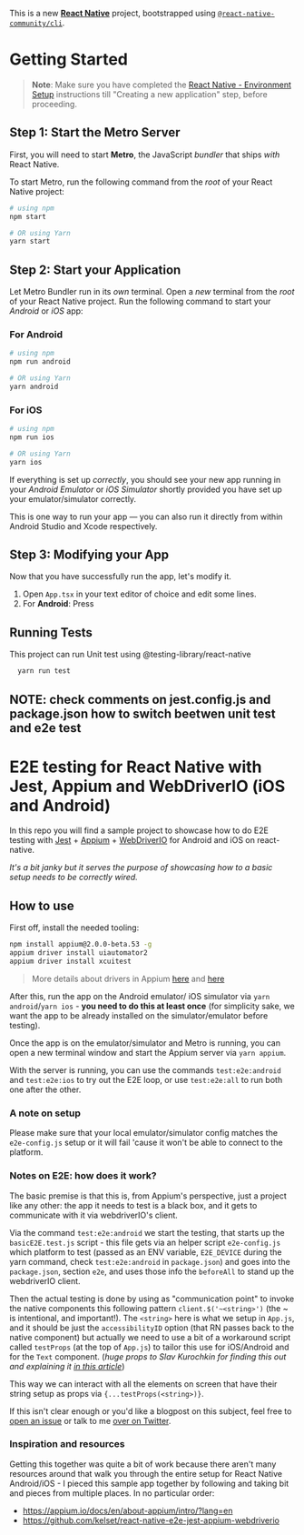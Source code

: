 
This is a new [**React Native**](https://reactnative.dev) project, bootstrapped using [`@react-native-community/cli`](https://github.com/react-native-community/cli).

# Getting Started

>**Note**: Make sure you have completed the [React Native - Environment Setup](https://reactnative.dev/docs/environment-setup) instructions till "Creating a new application" step, before proceeding.

## Step 1: Start the Metro Server

First, you will need to start **Metro**, the JavaScript _bundler_ that ships _with_ React Native.

To start Metro, run the following command from the _root_ of your React Native project:

```bash
# using npm
npm start

# OR using Yarn
yarn start
```

## Step 2: Start your Application

Let Metro Bundler run in its _own_ terminal. Open a _new_ terminal from the _root_ of your React Native project. Run the following command to start your _Android_ or _iOS_ app:

### For Android

```bash
# using npm
npm run android

# OR using Yarn
yarn android
```

### For iOS

```bash
# using npm
npm run ios

# OR using Yarn
yarn ios
```

If everything is set up _correctly_, you should see your new app running in your _Android Emulator_ or _iOS Simulator_ shortly provided you have set up your emulator/simulator correctly.

This is one way to run your app — you can also run it directly from within Android Studio and Xcode respectively.

## Step 3: Modifying your App

Now that you have successfully run the app, let's modify it.

1. Open `App.tsx` in your text editor of choice and edit some lines.
2. For **Android**: Press


## Running Tests

This project can run Unit test using @testing-library/react-native

```bash
  yarn run test
```

## NOTE: check comments on jest.config.js and package.json how to switch beetwen unit test and e2e test
# E2E testing for React Native with Jest, Appium and WebDriverIO (iOS and Android)


In this repo you will find a sample project to showcase how to do E2E testing with [Jest](https://jestjs.io/) + [Appium](https://appium.io/) + [WebDriverIO](https://webdriver.io/) for Android and iOS on react-native.

_It's a bit janky but it serves the purpose of showcasing how to a basic setup needs to be correctly wired._

## How to use

First off, install the needed tooling:

```bash
npm install appium@2.0.0-beta.53 -g
appium driver install uiautomator2
appium driver install xcuitest
```

> More details about drivers in Appium [here](https://appium.github.io/appium/docs/en/2.0/guides/managing-exts/) and [here](https://appium.github.io/appium/docs/en/2.0/quickstart/uiauto2-driver/)

After this, run the app on the Android emulator/ iOS simulator via `yarn android`/`yarn ios` - **you need to do this at least once** (for simplicity sake, we want the app to be already installed on the simulator/emulator before testing).

Once the app is on the emulator/simulator and Metro is running, you can open a new terminal window and start the Appium server via `yarn appium`.

With the server is running, you can use the commands `test:e2e:android` and `test:e2e:ios` to try out the E2E loop, or use `test:e2e:all` to run both one after the other.

### A note on setup

Please make sure that your local emulator/simulator config matches the `e2e-config.js` setup or it will fail 'cause it won't be able to connect to the platform.

### Notes on E2E: how does it work?

The basic premise is that this is, from Appium's perspective, just a project like any other: the app it needs to test is a black box, and it gets to communicate with it via webdriverIO's client.

Via the command `test:e2e:android` we start the testing, that starts up the `basicE2E.test.js` script - this file gets via an helper script `e2e-config.js` which platform to test (passed as an ENV variable, `E2E_DEVICE` during the yarn command, check `test:e2e:android` in `package.json`) and goes into the `package.json`, section `e2e`, and uses those info the `beforeAll` to stand up the webdriverIO client.

Then the actual testing is done by using as "communication point" to invoke the native components this following pattern `client.$('~<string>')` (the ~ is intentional, and important!). The `<string>` here is what we setup in `App.js`, and it should be just the `accessibilityID` option (that RN passes back to the native component) but actually we need to use a bit of a workaround script called `testProps` (at the top of `App.js`) to tailor this use for iOS/Android and for the `Text` component. (_huge props to Slav Kurochkin for finding this out and explaining it [in this article](http://93days.me/testing-react-native-application/)_)

This way we can interact with all the elements on screen that have their string setup as props via `{...testProps(<string>)}`.

If this isn't clear enough or you'd like a blogpost on this subject, feel free to [open an issue](https://github.com/kelset/react-native-e2e-jest-appium-webdriverio/issues/new) or talk to me [over on Twitter](https://twitter.com/kelset).

### Inspiration and resources

Getting this together was quite a bit of work because there aren't many resources around that walk you through the entire setup for React Native Android/iOS - I pieced this sample app together by following and taking bit and pieces from multiple places. In no particular order:

- https://appium.io/docs/en/about-appium/intro/?lang=en
- https://github.com/kelset/react-native-e2e-jest-appium-webdriverio